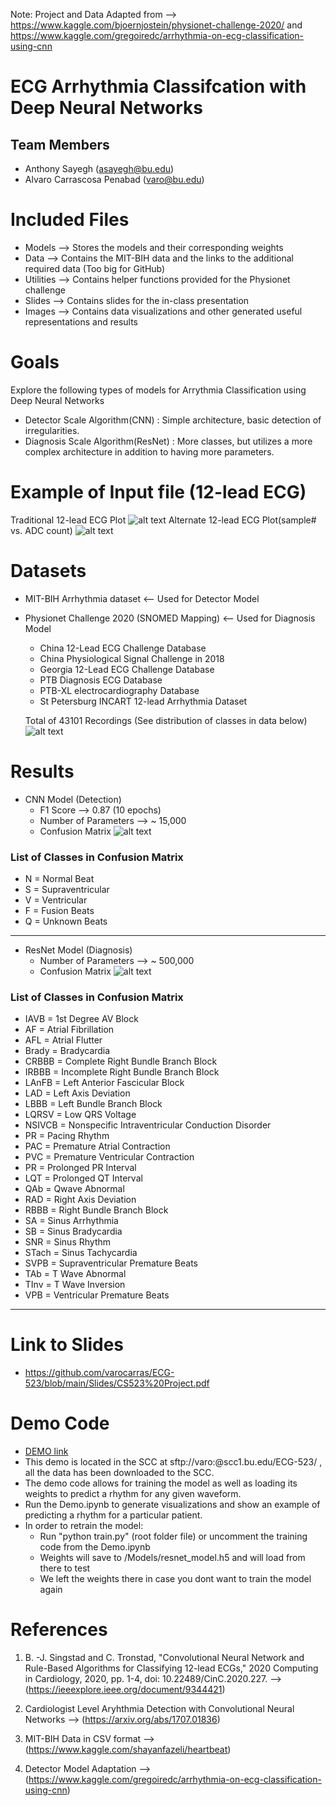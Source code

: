 

Note: Project and Data Adapted from --> https://www.kaggle.com/bjoernjostein/physionet-challenge-2020/ and https://www.kaggle.com/gregoiredc/arrhythmia-on-ecg-classification-using-cnn

# ECG Arrhythmia Classifcation with Deep Neural Networks

## Team Members
- Anthony Sayegh (asayegh@bu.edu)
- Alvaro Carrascosa Penabad (varo@bu.edu)

# Included Files

- Models    --> Stores the models and their corresponding weights
- Data      --> Contains the MIT-BIH data and the links to the additional required data (Too big for GitHub)
- Utilities --> Contains helper functions provided for the Physionet challenge
- Slides    --> Contains slides for the in-class presentation
- Images    --> Contains data visualizations and other generated useful representations and results

# Goals
Explore the following types of models for Arrythmia Classification using Deep Neural Networks
- Detector Scale Algorithm(CNN) : Simple architecture, basic detection of irregularities.
- Diagnosis Scale Algorithm(ResNet) : More classes, but utilizes a more complex architecture in addition to having more parameters.

# Example of Input file (12-lead ECG)
Traditional 12-lead ECG Plot
![alt text](https://github.com/varocarras/ECG-523/blob/main/Images/ECG-Sample.png?raw=true)
Alternate 12-lead ECG Plot(sample# vs. ADC count)
![alt text](https://github.com/varocarras/ECG-523/blob/main/Images/12lead.png?raw=true)

# Datasets
  - MIT-BIH Arrhythmia dataset <-- Used for Detector Model

  - Physionet Challenge 2020 (SNOMED Mapping) <-- Used for Diagnosis Model
    - China 12-Lead ECG Challenge Database
    - China Physiological Signal Challenge in 2018
    - Georgia 12-Lead ECG Challenge Database
    - PTB Diagnosis ECG Database
    - PTB-XL electrocardiography Database
    - St Petersburg INCART 12-lead Arrhythmia Dataset
   
    Total of 43101 Recordings (See distribution of classes in data below)
    ![alt text](https://github.com/varocarras/ECG-523/blob/main/Images/Arrhythmia-Distribution.png?raw=true)

# Results
- CNN Model (Detection)
  - F1 Score --> 0.87 (10 epochs)
  - Number of Parameters --> ~ 15,000
  - Confusion Matrix
![alt text](https://github.com/varocarras/ECG-523/blob/main/Images/confdet.png?raw=true)

### List of Classes in Confusion Matrix 
  - N = Normal Beat 
  - S = Supraventricular 
  - V = Ventricular 
  - F = Fusion Beats 
  - Q = Unknown Beats
---
- ResNet Model (Diagnosis)
  - Number of Parameters --> ~ 500,000
  - Confusion Matrix
![alt text](https://github.com/varocarras/ECG-523/blob/main/Images/RESNET-ConfusionM.png?raw=true)

### List of Classes in Confusion Matrix 
 - IAVB = 1st Degree AV Block
 - AF = Atrial Fibrillation
 - AFL = Atrial Flutter
 - Brady = Bradycardia
 - CRBBB = Complete Right Bundle Branch Block
 - IRBBB = Incomplete Right Bundle Branch Block
 - LAnFB = Left Anterior Fascicular Block
 - LAD = Left Axis Deviation
 - LBBB = Left Bundle Branch Block
 - LQRSV = Low QRS Voltage
 - NSIVCB = Nonspecific Intraventricular Conduction Disorder
 - PR = Pacing Rhythm
 - PAC = Premature Atrial Contraction
 - PVC = Premature Ventricular Contraction
 - PR = Prolonged PR Interval
 - LQT = Prolonged QT Interval
 - QAb = Qwave Abnormal
 - RAD = Right Axis Deviation
 - RBBB = Right Bundle Branch Block
 - SA = Sinus Arrhythmia
 - SB = Sinus Bradycardia
 - SNR = Sinus Rhythm
 - STach = Sinus Tachycardia
 - SVPB = Supraventricular Premature Beats
 - TAb = T Wave Abnormal
 - TInv = T Wave Inversion
 - VPB = Ventricular Premature Beats

---

# Link to Slides
- https://github.com/varocarras/ECG-523/blob/main/Slides/CS523%20Project.pdf

# Demo Code

- [DEMO link](https://github.com/varocarras/ECG-523/blob/main/DEMO.ipynb)
- This demo is located in the SCC at sftp://varo:@scc1.bu.edu/ECG-523/ , all the data has been downloaded to the SCC.
- The demo code allows for training the model as well as loading its weights to predict a rhythm for any given waveform.
- Run the Demo.ipynb to generate visualizations and show an example of predicting a rhythm for a particular patient. 
- In order to retrain the model:
  - Run "python train.py" (root folder file) or uncomment the training code from the Demo.ipynb
  - Weights will save to /Models/resnet_model.h5 and will load from there to test
  - We left the weights there in case you dont want to train the model again


# References

1. B. -J. Singstad and C. Tronstad, "Convolutional Neural Network and Rule-Based Algorithms for Classifying 12-lead ECGs," 2020 Computing in Cardiology, 2020, pp. 1-4, doi: 10.22489/CinC.2020.227. --> (https://ieeexplore.ieee.org/document/9344421)

2. Cardiologist Level Aryhthmia Detection with Convolutional Neural Networks -->
(https://arxiv.org/abs/1707.01836)

3. MIT-BIH Data in CSV format --> (https://www.kaggle.com/shayanfazeli/heartbeat)
4. Detector Model Adaptation --> (https://www.kaggle.com/gregoiredc/arrhythmia-on-ecg-classification-using-cnn)
